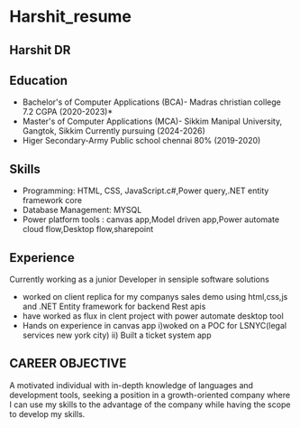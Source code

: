# Harshit_resume
## Harshit DR

## Education
* Bachelor's of Computer Applications (BCA)- Madras christian college 7.2 CGPA (2020-2023)*
* Master's of Computer Applications (MCA)- Sikkim Manipal University, Gangtok, Sikkim Currently pursuing (2024-2026)
* Higer Secondary-Army Public school chennai 80% (2019-2020)
 
## Skills
* Programming: HTML, CSS, JavaScript.c#,Power query,.NET entity framework core 
* Database Management: MYSQL
* Power platform tools : canvas app,Model driven app,Power automate cloud flow,Desktop flow,sharepoint 

## Experience 
Currently working as a junior Developer in sensiple software solutions 

* worked on client replica for my companys sales demo using html,css,js and .NET Entity framework for backend Rest apis 
* have worked as flux in clent project with power automate desktop tool
* Hands on experience in canvas app
  i)woked on a POC for LSNYC(legal services new york city) 
  ii) Built a ticket system app

## CAREER OBJECTIVE
A motivated individual with in-depth knowledge of languages and development tools, seeking a position in a growth-oriented company where I can use my skills to the advantage of the company while having the scope to develop my skills.
